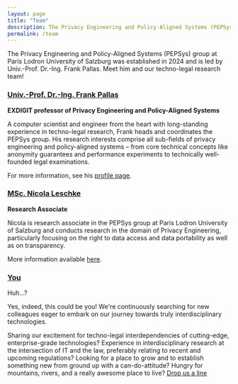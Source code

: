 ```yaml
---
layout: page
title: "Team"
description: The Privacy Engineering and Policy-Aligned Systems (PEPSys) group at Paris Lodron University of Salzburg introduces its members. The interdisciplinary group is led by Prof. Frank Pallas,who came to Salzburg in 2024. 
permalink: /team
---
```


The Privacy Engineering and Policy-Aligned Systems (PEPSys) group at Paris Lodron University of Salzburg was established in 2024 and is led by Univ.-Prof. Dr.-Ing. Frank Pallas. Meet him and our techno-legal research team!

### [Univ.-Prof. Dr.-Ing. Frank Pallas](/team/fp) 

**EXDIGIT professor of Privacy Engineering and Policy-Aligned Systems**

A computer scientist and engineer from the heart with long-standing experience in techno-legal research, Frank heads and coordinates the PEPSys group. His research interests comprise all sub-fields of privacy engineering and policy-aligned systems – from core technical concepts like anonymity guarantees and performance experiments to technically well-founded legal examinations. 

For more information, see his [profile page](/team/fp).

### [MSc. Nicola Leschke](/team/nl)

**Research Associate**

Nicola is research associate in the PEPSys group at Paris Lodron University of Salzburg and conducts research in the domain of Privacy Engineering, particularly focusing on the right to data access and data portability as well as on transparency.

More information available [here](/team/nl).

### [You](https://en.wikipedia.org/wiki/You_%28Time_Person_of_the_Year%29#/media/File:Time_youcover01.jpg)

Huh...? 

Yes, indeed, this could be you! We're continuously searching for new colleagues eager to embark on our journey towards truly interdisciplinary technologies. 

Sharing our excitement for techno-legal interdependencies of cutting-edge, enterprise-grade technologies? Experience in interdisciplinary research at the intersection of IT and  the law, preferably relating to recent and upcoming regulations? Looking for a place to grow and to establish something new from ground up with a can-do-attitude? Hungry for mountains, rivers, and a really awesome place to live? [Drop us a line](mailto:frank.pallas@plus.ac.at)
